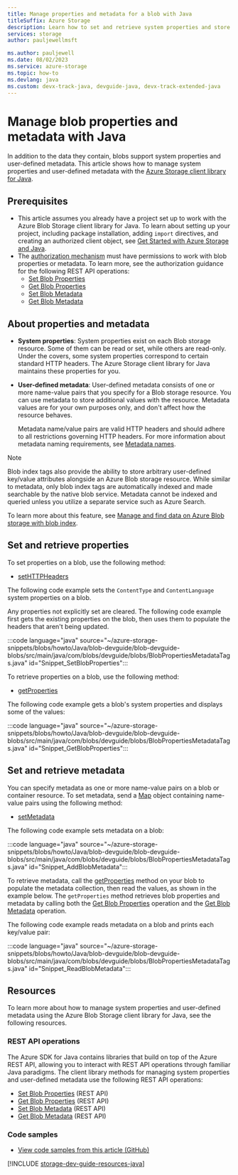 ```yaml
---
title: Manage properties and metadata for a blob with Java
titleSuffix: Azure Storage
description: Learn how to set and retrieve system properties and store custom metadata on blobs in your Azure Storage account using the Java client library.
services: storage
author: pauljewellmsft

ms.author: pauljewell
ms.date: 08/02/2023
ms.service: azure-storage
ms.topic: how-to
ms.devlang: java
ms.custom: devx-track-java, devguide-java, devx-track-extended-java
---
```


# Manage blob properties and metadata with Java

In addition to the data they contain, blobs support system properties and user-defined metadata. This article shows how to manage system properties and user-defined metadata with the [Azure Storage client library for Java](/java/api/overview/azure/storage-blob-readme).

## Prerequisites

- This article assumes you already have a project set up to work with the Azure Blob Storage client library for Java. To learn about setting up your project, including package installation, adding `import` directives, and creating an authorized client object, see [Get Started with Azure Storage and Java](storage-blob-java-get-started.md).
- The [authorization mechanism](../common/authorize-data-access.md) must have permissions to work with blob properties or metadata. To learn more, see the authorization guidance for the following REST API operations:
    - [Set Blob Properties](/rest/api/storageservices/set-blob-properties#authorization)
    - [Get Blob Properties](/rest/api/storageservices/get-blob-properties#authorization)
    - [Set Blob Metadata](/rest/api/storageservices/set-blob-metadata#authorization)
    - [Get Blob Metadata](/rest/api/storageservices/get-blob-metadata#authorization)

## About properties and metadata

- **System properties**: System properties exist on each Blob storage resource. Some of them can be read or set, while others are read-only. Under the covers, some system properties correspond to certain standard HTTP headers. The Azure Storage client library for Java maintains these properties for you.

- **User-defined metadata**: User-defined metadata consists of one or more name-value pairs that you specify for a Blob storage resource. You can use metadata to store additional values with the resource. Metadata values are for your own purposes only, and don't affect how the resource behaves.

    Metadata name/value pairs are valid HTTP headers and should adhere to all restrictions governing HTTP headers. For more information about metadata naming requirements, see [Metadata names](/rest/api/storageservices/naming-and-referencing-containers--blobs--and-metadata#metadata-names).

> [!NOTE]
> Blob index tags also provide the ability to store arbitrary user-defined key/value attributes alongside an Azure Blob storage resource. While similar to metadata, only blob index tags are automatically indexed and made searchable by the native blob service. Metadata cannot be indexed and queried unless you utilize a separate service such as Azure Search.
>
> To learn more about this feature, see [Manage and find data on Azure Blob storage with blob index](storage-manage-find-blobs.md).

## Set and retrieve properties

To set properties on a blob, use the following method:

- [setHTTPHeaders](/java/api/com.azure.storage.blob.specialized.blobclientbase)

The following code example sets the `ContentType` and `ContentLanguage` system properties on a blob.

Any properties not explicitly set are cleared. The following code example first gets the existing properties on the blob, then uses them to populate the headers that aren't being updated.

:::code language="java" source="~/azure-storage-snippets/blobs/howto/Java/blob-devguide/blob-devguide-blobs/src/main/java/com/blobs/devguide/blobs/BlobPropertiesMetadataTags.java" id="Snippet_SetBlobProperties":::

To retrieve properties on a blob, use the following method:

- [getProperties](/java/api/com.azure.storage.blob.specialized.blobclientbase)

The following code example gets a blob's system properties and displays some of the values:

:::code language="java" source="~/azure-storage-snippets/blobs/howto/Java/blob-devguide/blob-devguide-blobs/src/main/java/com/blobs/devguide/blobs/BlobPropertiesMetadataTags.java" id="Snippet_GetBlobProperties":::

## Set and retrieve metadata

You can specify metadata as one or more name-value pairs on a blob or container resource. To set metadata, send a [Map](https://docs.oracle.com/javase/8/docs/api/java/util/Map.html) object containing name-value pairs using the following method:

- [setMetadata](/java/api/com.azure.storage.blob.specialized.blobclientbase)

The following code example sets metadata on a blob:

:::code language="java" source="~/azure-storage-snippets/blobs/howto/Java/blob-devguide/blob-devguide-blobs/src/main/java/com/blobs/devguide/blobs/BlobPropertiesMetadataTags.java" id="Snippet_AddBlobMetadata":::

To retrieve metadata, call the [getProperties](/java/api/com.azure.storage.blob.specialized.blobclientbase) method on your blob to populate the metadata collection, then read the values, as shown in the example below. The `getProperties` method retrieves blob properties and metadata by calling both the [Get Blob Properties](/rest/api/storageservices/get-blob-properties) operation and the [Get Blob Metadata](/rest/api/storageservices/get-blob-metadata) operation.

The following code example reads metadata on a blob and prints each key/value pair: 

:::code language="java" source="~/azure-storage-snippets/blobs/howto/Java/blob-devguide/blob-devguide-blobs/src/main/java/com/blobs/devguide/blobs/BlobPropertiesMetadataTags.java" id="Snippet_ReadBlobMetadata":::

## Resources

To learn more about how to manage system properties and user-defined metadata using the Azure Blob Storage client library for Java, see the following resources.

### REST API operations

The Azure SDK for Java contains libraries that build on top of the Azure REST API, allowing you to interact with REST API operations through familiar Java paradigms. The client library methods for managing system properties and user-defined metadata use the following REST API operations:

- [Set Blob Properties](/rest/api/storageservices/set-blob-properties) (REST API)
- [Get Blob Properties](/rest/api/storageservices/get-blob-properties) (REST API)
- [Set Blob Metadata](/rest/api/storageservices/set-blob-metadata) (REST API)
- [Get Blob Metadata](/rest/api/storageservices/get-blob-metadata) (REST API)

### Code samples

- [View code samples from this article (GitHub)](https://github.com/Azure-Samples/AzureStorageSnippets/blob/master/blobs/howto/Java/blob-devguide/blob-devguide-blobs/src/main/java/com/blobs/devguide/blobs/BlobPropertiesMetadataTags.java)

[!INCLUDE [storage-dev-guide-resources-java](../../../includes/storage-dev-guides/storage-dev-guide-resources-java.md)]
